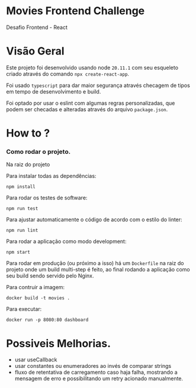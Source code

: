 Movies Frontend Challenge
===
Desafio Frontend - React

# Visão Geral
Este projeto foi desenvolvido usando node `20.11.1` com seu
esqueleto criado através do comando `npx create-react-app`.

Foi usado `typescript` para dar maior segurança através checagem de tipos em tempo de desenvolvimento e build.

Foi optado por usar o eslint com algumas regras personalizadas, que podem ser checadas e alteradas através do arquivo `package.json`.

# How to ?

### Como rodar o projeto.
Na raiz do projeto

Para instalar todas as dependências:
```shell
npm install
```

Para rodar os testes de software:
```shell
npm run test
```

Para ajustar automaticamente o código de acordo com o estilo do linter:
```shell
npm run lint
```

Para rodar a aplicação como modo development:
```shell
npm start
```

Para rodar em produção (ou próximo a isso) há um `Dockerfile` na raiz do projeto onde um build multi-step é feito, ao final rodando a aplicação como seu build sendo servido pelo Nginx.

Para contruir a imagem:
```shell
docker build -t movies .
```

Para executar:
```shell
docker run -p 8080:80 dashboard 
```

# Possiveis Melhorias.

- usar useCallback
- usar constantes ou enumeradores ao invés de comparar strings
- fluxo de retentativa de carregamento caso haja falha, mostrando a mensagem de erro e possibilitando um retry acionado manualmente.
